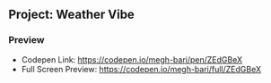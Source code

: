 ## Project: Weather Vibe

### Preview
- Codepen Link: https://codepen.io/megh-bari/pen/ZEdGBeX
- Full Screen Preview: https://codepen.io/megh-bari/full/ZEdGBeX